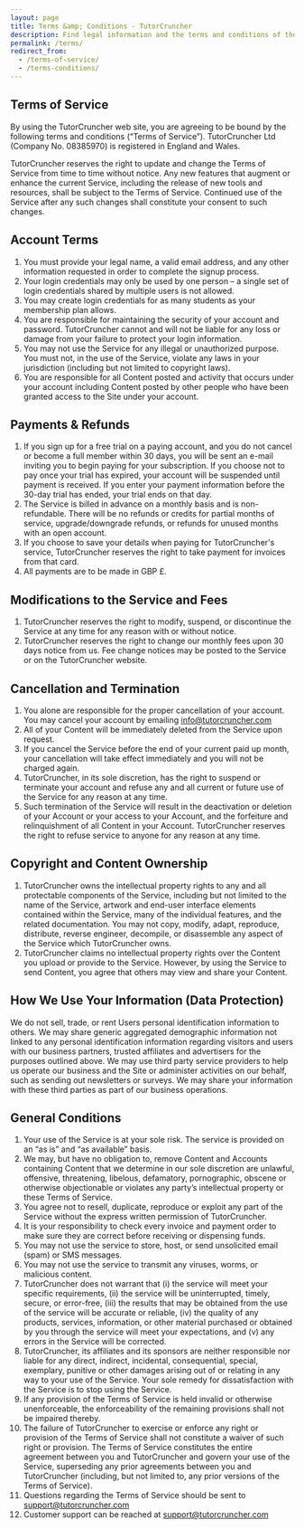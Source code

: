 ```yaml
---
layout: page
title: Terms &amp; Conditions - TutorCruncher
description: Find legal information and the terms and conditions of the TutorCruncher web site. By using this web site, you agree to these terms of use.
permalink: /terms/
redirect_from: 
  - /terms-of-service/
  - /terms-conditions/
---
```


## Terms of Service

By using the TutorCruncher web site, you are agreeing to be bound by the following terms and conditions (“Terms of Service”). 
TutorCruncher Ltd (Company No. 08385970) is registered in England and Wales.

TutorCruncher reserves the right to update and change the Terms of Service from time to time without notice. 
Any new features that augment or enhance the current Service, including the release of new tools and resources, 
shall be subject to the Terms of Service. Continued use of the Service after any such changes shall constitute your consent to such changes.

## Account Terms

1. You must provide your legal name, a valid email address, and any other information requested in order to complete the signup process.
1. Your login credentials may only be used by one person – a single set of login credentials shared by multiple users is not allowed.
1. You may create login credentials for as many students as your membership plan allows.
1. You are responsible for maintaining the security of your account and password. TutorCruncher cannot and will not be liable for any loss or damage from your failure to protect your login information.
1. You may not use the Service for any illegal or unauthorized purpose. You must not, in the use of the Service, violate any laws in your jurisdiction (including but not limited to copyright laws).
1. You are responsible for all Content posted and activity that occurs under your account including Content posted by other people who have been granted access to the Site under your account.

## Payments &amp; Refunds

1. If you sign up for a free trial on a paying account, and you do not cancel or become a full member within 30 days, you will be sent an e-mail inviting you to begin paying for your subscription. If you choose not to pay once your trial has expired, your account will be suspended until payment is received. If you enter your payment information before the 30-day trial has ended, your trial ends on that day.
1. The Service is billed in advance on a monthly basis and is non-refundable. There will be no refunds or credits for partial months of service, upgrade/downgrade refunds, or refunds for unused months with an open account.
1. If you choose to save your details when paying for TutorCruncher's service, TutorCruncher reserves the right to take payment for invoices from that card.
1. All payments are to be made in GBP £.

## Modifications to the Service and Fees

1. TutorCruncher reserves the right to modify, suspend, or discontinue the Service at any time for any reason with or without notice.
2. TutorCruncher reserves the right to change our monthly fees upon 30 days notice from us. Fee change notices may be posted to the Service or on the TutorCruncher website.

## Cancellation and Termination

1. You alone are responsible for the proper cancellation of your account. You may cancel your account by emailing info@tutorcruncher.com
1. All of your Content will be immediately deleted from the Service upon request.
1. If you cancel the Service before the end of your current paid up month, your cancellation will take effect immediately and you will not be charged again.
1. TutorCruncher, in its sole discretion, has the right to suspend or terminate your account and refuse any and all current or future use of the Service for any reason at any time.
1. Such termination of the Service will result in the deactivation or deletion of your Account or your access to your Account, and the forfeiture and relinquishment of all Content in your Account. TutorCruncher reserves the right to refuse service to anyone for any reason at any time.

## Copyright and Content Ownership

1. TutorCruncher owns the intellectual property rights to any and all protectable components of the Service, including but not limited to the name of the Service, artwork and end-user interface elements contained within the Service, many of the individual features, and the related documentation. You may not copy, modify, adapt, reproduce, distribute, reverse engineer, decompile, or disassemble any aspect of the Service which TutorCruncher owns.
1. TutorCruncher claims no intellectual property rights over the Content you upload or provide to the Service. However, by using the Service to send Content, you agree that others may view and share your Content.


## How We Use Your Information (Data Protection)

We do not sell, trade, or rent Users personal identification information to others. We may share generic aggregated demographic information not linked to any personal identification information regarding visitors and users with our business partners, trusted affiliates and advertisers for the purposes outlined above. We may use third party service providers to help us operate our business and the Site or administer activities on our behalf, such as sending out newsletters or surveys. We may share your information with these third parties as part of our business operations.

## General Conditions

1. Your use of the Service is at your sole risk. The service is provided on an “as is” and “as available” basis.
1. We may, but have no obligation to, remove Content and Accounts containing Content that we determine in our sole discretion are unlawful, offensive, threatening, libelous, defamatory, pornographic, obscene or otherwise objectionable or violates any party’s intellectual property or these Terms of Service.
1. You agree not to resell, duplicate, reproduce or exploit any part of the Service without the express written permission of TutorCruncher.
1. It is your responsibility to check every invoice and payment order to make sure they are correct before receiving or dispensing funds.
1. You may not use the service to store, host, or send unsolicited email (spam) or SMS messages.
1. You may not use the service to transmit any viruses, worms, or malicious content.
1. TutorCruncher does not warrant that (i) the service will meet your specific requirements, (ii) the service will be uninterrupted, timely, secure, or error-free, (iii) the results that may be obtained from the use of the service will be accurate or reliable, (iv) the quality of any products, services, information, or other material purchased or obtained by you through the service will meet your expectations, and (v) any errors in the Service will be corrected.
1. TutorCruncher, its affiliates and its sponsors are neither responsible nor liable for any direct, indirect, incidental, consequential, special, exemplary, punitive or other damages arising out of or relating in any way to your use of the Service. Your sole remedy for dissatisfaction with the Service is to stop using the Service.
1. If any provision of the Terms of Service is held invalid or otherwise unenforceable, the enforceability of the remaining provisions shall not be impaired thereby.
1. The failure of TutorCruncher to exercise or enforce any right or provision of the Terms of Service shall not constitute a waiver of such right or provision. The Terms of Service constitutes the entire agreement between you and TutorCruncher and govern your use of the Service, superseding any prior agreements between you and TutorCruncher (including, but not limited to, any prior versions of the Terms of Service).
1. Questions regarding the Terms of Service should be sent to support@tutorcruncher.com
1. Customer support can be reached at support@tutorcruncher.com
